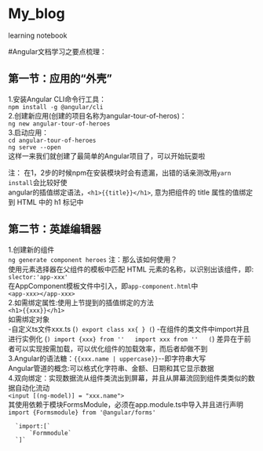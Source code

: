 
# My_blog
learning notebook

#Angular文档学习之要点梳理：
## 第一节：应用的“外壳”
1.安装Angular CLI命令行工具：  
    `npm install -g @angular/cli`  
2.创建新应用(创建的项目名称为angular-tour-of-heros)：  
    `ng new angular-tour-of-heroes`  
3.启动应用：<br>
    `cd angular-tour-of-heroes`  
    `ng serve --open`  
这样一来我们就创建了最简单的Angular项目了，可以开始玩耍啦  
    
注： 在1，2步的时候npm在安装模块时会有遗漏，出错的话亲测改用`yarn install`会比较好使  
     angular的插值绑定语法，`<h1>{{title}}</h1>`, 意为把组件的 title 属性的值绑定到 HTML 中的 h1 标记中   
     
## 第二节：英雄编辑器
1.创建新的组件      
    `ng generate component heroes`
注：那么该如何使用？    
使用元素选择器在父组件的模板中匹配 HTML 元素的名称，以识别出该组件，即:    
    `slector:'app-xxx'`  
在AppComponent模板文件中引入，即`app-component.html`中  
    `<app-xxx></app-xxx>`  
2.如需绑定属性:使用上节提到的插值绑定的方法  
    `<h1>{{xxx}}</h1>`  
  如需绑定对象  
  -自定义ts文件xxx.ts 
  (```)
    export class xx{
    }
  (```)
  -在组件的类文件中import并且进行实例化 
  (```)
   import {xxx} from ''  
   import xxx from ''  
  (```)
差异在于前者可以实现按需加载，可以优化组件的加载效率，而后者却做不到   
3.Angular的语法糖：`{{xxx.name | uppercase}}`--即字符串大写  
  Angular管道的概念:可以格式化字符串、金额、日期和其它显示数据  
4.双向绑定：实现数据流从组件类流出到屏幕，并且从屏幕流回到组件类类似的数据自动化流动  
    `<input [(ng-model)] = "xxx.name">`  
  其使用依赖于模块FormsModule，必须在app.module.ts中导入并且进行声明  
      `import {Formsmodule} from '@angular/forms'`
      
      `import:[`  
          `Formmodule`  
      `]`  

  
